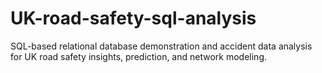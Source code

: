 # UK-road-safety-sql-analysis
SQL-based relational database demonstration and accident data analysis for UK road safety insights, prediction, and network modeling.
